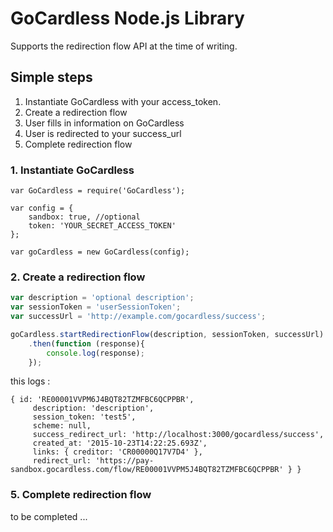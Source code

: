 # GoCardless Node.js Library

Supports the redirection flow API at the time of writing.

## Simple steps

1. Instantiate GoCardless with your access_token.
2. Create a redirection flow
3. User fills in information on GoCardless
4. User is redirected to your success_url
5. Complete redirection flow

### 1. Instantiate GoCardless

```javasript
var GoCardless = require('GoCardless');

var config = {
	sandbox: true, //optional
	token: 'YOUR_SECRET_ACCESS_TOKEN'
};

var goCardless = new GoCardless(config);

```

### 2. Create a redirection flow

```javascript
var description = 'optional description';
var sessionToken = 'userSessionToken';
var successUrl = 'http://example.com/gocardless/success';

goCardless.startRedirectionFlow(description, sessionToken, successUrl)
	.then(function (response){
		console.log(response);
	});
```

this logs : 
```
{ id: 'RE00001VVPM6J4BQT82TZMFBC6QCPPBR',
     description: 'description',
     session_token: 'test5',
     scheme: null,
     success_redirect_url: 'http://localhost:3000/gocardless/success',
     created_at: '2015-10-23T14:22:25.693Z',
     links: { creditor: 'CR00000Q17V7D4' },
     redirect_url: 'https://pay-sandbox.gocardless.com/flow/RE00001VVPM5J4BQT82TZMFBC6QCPPBR' } }
```

### 5. Complete redirection flow

to be completed ...